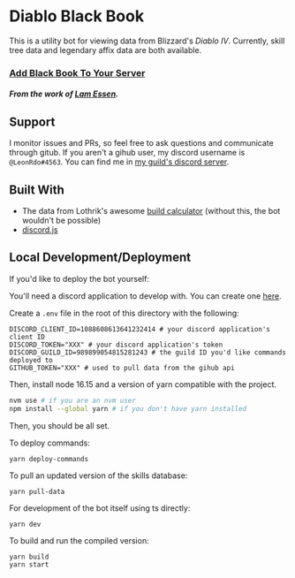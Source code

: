 # Diablo Black Book

This is a utility bot for viewing data from Blizzard's _Diablo IV_. Currently, skill tree data and legendary affix data are both available.

### [Add Black Book To Your Server](https://discord.com/oauth2/authorize?client_id=1091483908983492639&permissions=377960581696&scope=bot%20applications.commands)

##### From the work of [Lam Essen](https://diablo.fandom.com/wiki/Lam_Esen%27s_Tome_(Quest)).

## Support

I monitor issues and PRs, so feel free to ask questions and communicate through gitub. If you aren't a gihub user, my discord username is `@LeonRdo#4563`. You can find me in [my guild's discord server](http://discord.gg/6K46Ue3XG9).

## Built With

* The data from Lothrik's awesome [build calculator](https://github.com/Lothrik/diablo4-build-calc) (without this, the bot wouldn't be possible)
* [discord.js](https://discord.js.org/)

## Local Development/Deployment

If you'd like to deploy the bot yourself:

You'll need a discord application to develop with. You can create one [here](https://discord.com/developers/applications).

Create a `.env` file in the root of this directory with the following:

```
DISCORD_CLIENT_ID=1088608613641232414 # your discord application's client ID
DISCORD_TOKEN="XXX" # your discord application's token
DISCORD_GUILD_ID=989899054815281243 # the guild ID you'd like commands deployed to
GITHUB_TOKEN="XXX" # used to pull data from the gihub api
```

Then, install node 16.15 and a version of yarn compatible with the project.

```bash
nvm use # if you are an nvm user
npm install --global yarn # if you don't have yarn installed
```

Then, you should be all set. 

To deploy commands:
```
yarn deploy-commands
```

To pull an updated version of the skills database:
```
yarn pull-data
```

For development of the bot itself using ts directly:
```
yarn dev
```

To build and run the compiled version:
```
yarn build
yarn start
```

## 

